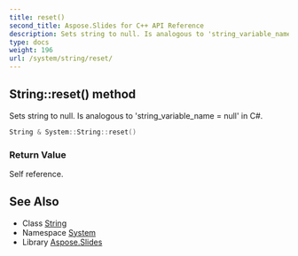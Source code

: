 ```yaml
---
title: reset()
second_title: Aspose.Slides for C++ API Reference
description: Sets string to null. Is analogous to 'string_variable_name = null' in C#.
type: docs
weight: 196
url: /system/string/reset/
---
```

## String::reset() method


Sets string to null. Is analogous to 'string_variable_name = null' in C#.

```cpp
String & System::String::reset()
```


### Return Value

Self reference.

## See Also

* Class [String](../)
* Namespace [System](../../)
* Library [Aspose.Slides](../../../)